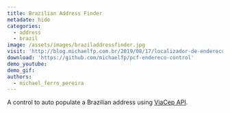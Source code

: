 ```yaml
---
title: Brazilian Address Finder
metadate: hide
categories:
  - address
  - brazil
image: /assets/images/braziladdressfinder.jpg
visit: 'http://blog.michaelfp.com.br/2019/08/17/localizador-de-endereco-power-apps-framework/'
download: 'https://github.com/michaelfp/pcf-endereco-control'
demo_youtube:
demo_gif: 
authors:
  - michael_ferro_pereira
---
```


A control to auto populate a Brazilian address using <a target="_blank" href="http://www.viacep.com.br/">ViaCep API</a>. 
